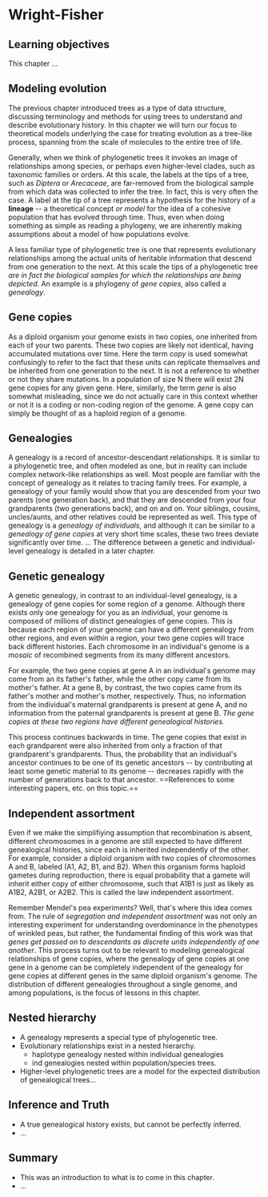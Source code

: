 ---
---


# Wright-Fisher 


## Learning objectives
This chapter ...


## Modeling evolution
The previous chapter introduced trees as a type of data structure,
discussing terminology and methods for using trees to understand
and describe evolutionary history. In this chapter we will turn our
focus to theoretical models underlying the case for treating evolution
as a tree-like process, spanning from the scale of molecules to the
entire tree of life.

Generally, when we think of phylogenetic trees it invokes an image of 
relationships among species, or perhaps even higher-level clades, such as 
taxonomic families or orders. At this scale, the labels at the tips of a
tree, such as *Diptera* or *Arecaceae*, are far-removed from the biological 
sample from which data was collected to infer the tree. In fact, this is 
very often the case. A label at the tip of a tree represents a hypothesis 
for the history of a **lineage** -- a theoretical concept *or model* for 
the idea of a cohesive population that has evolved through time. 
Thus, even when doing something as simple as reading a 
phylogeny, we are inherently making assumptions about a model of 
how populations evolve.
<!-- We can never sample every genome in a species,  -->
<!-- 
## Populations/Species
- Lineages are collections of individuals that ...
- A population exists at any point in time...

## Sampling
- We cannot sample everything, so few samples are used as representatives of lineages.
 -->

A less familiar type of phylogenetic tree is one that represents 
evolutionary relationships among the actual units of heritable 
information that descend from one generation to the next. At this scale
the tips of a phylogenetic tree *are in fact the biological samples for 
which the relationships are being depicted*. An example is a phylogeny
of *gene copies*, also called a *genealogy*. 

<!-- SOME tree-thinking type image here, of gene copies, to pops, to species -->


## Gene copies 
As a diploid organism your genome exists in two copies, one inherited from
each of your two parents. These two copies are likely not identical, having 
accumulated mutations over time. Here the term *copy* is used somewhat 
confusingly to refer to the fact that these units can replicate themselves
and be inherited from one generation to the next. It is not a reference
to whether or not they share mutations. In a population of size N there will
exist 2N gene copies for any given gene. Here, similarly, the term *gene* 
is also somewhat misleading, since we do not actually care in this context
whether or not it is a coding or non-coding region of the genome. A gene 
copy can simply be thought of as a haploid region of a genome.


## Genealogies
A genealogy is a record of ancestor-descendant relationships. It is 
similar to a phylogenetic tree, and often modeled as one, but in reality
can include complex network-like relationships as well. Most people
are familiar with the concept of genealogy as it relates to tracing 
family trees. For example, a genealogy of your family would show that 
you are descended from your two parents (one generation back), and that
they are descended from your four grandparents (two generations back), 
and on and on. Your siblings, cousins, uncles/aunts, and other relatives
could be represented as well. This type of genealogy is a *genealogy of
individuals*, and although it can be similar to a *genealogy of gene copies*
at very short time scales, these two trees deviate significantly over time.
... The difference between a genetic and individual-level genealogy is 
detailed in a later chapter.

<!-- ==image of individual genealogy== -->

## Genetic genealogy
A genetic genealogy, in contrast to an individual-level genealogy, is a
genealogy of gene copies for some region of a genome. Although there exists
only one genealogy for you as an individual, your genome is composed of 
millions of distinct genealogies of gene copies. This is because each 
region of your genome can have a different genealogy from other regions, 
and even within a region, your two gene copies will trace back different 
histories. Each chromosome in an individual's genome is a *mosaic* of 
recombined segments from its many different ancestors.

For example, the two gene copies at gene A in an individual's genome may 
come from an its father's father, while the other copy came from its mother's 
father. At a gene B, by contrast, the two copies came from its father's 
mother and mother's mother, respectively. Thus, no information from the 
individual's maternal grandparents is present at gene A, and no information 
from the paternal grandparents is present at gene B. *The gene copies at 
these two regions have different genealogical histories.*

This process continues backwards in time. The gene copies that exist
in each grandparent were also inherited from only a fraction of that 
grandparent's grandparents. Thus, the probability that an individual's 
ancestor continues to be one of its genetic ancestors -- by contributing at 
least some genetic material to its genome -- decreases rapidly with the 
number of generations back to that ancestor. ==References to some interesting 
papers, etc. on this topic.==
<!-- We will return to a statistical view of this rate in a later lesson. -->
<!-- We will return to the topic of recombination in detail in a later chapter.  -->
<!-- Aside: This leads to an interesting pattern in which an individual genealogical -->
<!-- history may deviate significantly from their genetic history... -->
<!-- ==image of haplotype genealogy== -->


## Independent assortment
Even if we make the simplifiying assumption that recombination is absent, 
different chromosomes in a genome are still expected to have different 
genealogical histories, since each is inherited independently of the other.
For example, consider a diploid organism with two copies of chromosomes A 
and B, labeled (A1, A2, B1, and B2). When this organism forms haploid gametes
during reproduction, there is equal probability that a gamete will inherit
either copy of either chromosome, such that A1B1 is just as likely as 
A1B2, A2B1, or A2B2. This is called the law independent assortment.

Remember Mendel's pea experiments? Well, that's where this idea comes from.
The rule of *segregation and independent assortment* was not only an 
interesting experiment for understanding overdominance in the phenotypes of 
wrinkled peas, but rather, the fundamental finding of this work was that 
*genes get passed on to descendants as discrete units independently of one 
another*. This process turns out to be relevant to modeling genealogical 
relationships of gene copies, where the genealogy of gene copies at one 
gene in a genome can be completely independent of the genealogy for gene 
copies at different genes in the same diploid organism's genome. The 
distribution of different genealogies throughout a single genome, and among populations, is the focus of lessons in this chapter. 

<!-- 
In the absence of recombination a chromosome can represent a single 
*gene copy* -- a genetic unit that is inherited independantly of other 
genetic units (other chromosomes copies) by its offspring. When 
recombination does occur, however, a chromosome is subdivided by crossover 
events, such that smaller blocks of one genome are recombined with another, 
in which case each non-recombined block of the chromosome represents a 
gene copy. Perhaps the most fitting description of a
gene copy is something for which multiple copies can trace back a 
genealogy without recombination...? -->


## Nested hierarchy
- A genealogy represents a special type of phylogenetic tree.
- Evolutionary relationships exist in a nested hierarchy. 
	- haplotype genealogy nested within individual genealogies
	- ind genealogies nested within population/species trees.
- Higher-level phylogenetic trees are a model for the expected 
distribution of genealogical trees...


## Inference and Truth
- A true genealogical history exists, but cannot be perfectly inferred.
- ...

## Summary
- This was an introduction to what is to come in this chapter.
- ...

